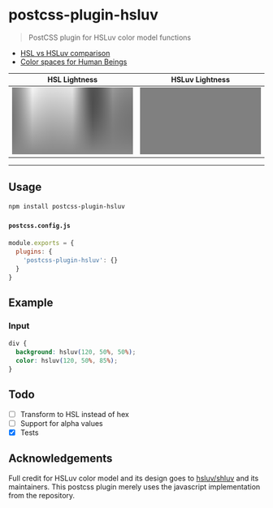 # postcss-plugin-hsluv

> PostCSS plugin for HSLuv color model functions

- [HSL vs HSLuv comparison](https://www.hsluv.org/comparison/)
- [Color spaces for Human Beings](https://www.boronine.com/2012/03/26/Color-Spaces-for-Human-Beings/)

| HSL Lightness                             | HSLuv Lightness                               |
| ----------------------------------------- | --------------------------------------------- |
| ![hsl](./documentation/hsl-lightness.png) | ![hsluv](./documentation/hsluv-lightness.png) |

---

## Usage

```sh
npm install postcss-plugin-hsluv
```

#### `postcss.config.js`

```js
module.exports = {
  plugins: {
    'postcss-plugin-hsluv': {}
  }
}
```

## Example

### Input

```css
div {
  background: hsluv(120, 50%, 50%);
  color: hsluv(120, 50%, 85%);
}
```

## Todo

- [ ] Transform to HSL instead of hex
- [ ] Support for alpha values
- [x] Tests

## Acknowledgements

Full credit for HSLuv color model and its design goes to [hsluv/shluv](https://github.com/hsluv/hsluv/) and its maintainers. This postcss plugin merely uses the javascript implementation from the repository.

